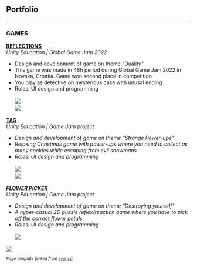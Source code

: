 ## Portfolio

---

### GAMES 

<b>[REFLECTIONS](https://imt-rexx.itch.io/reflections)</b>
<br>
<i>Unity Education | Global Game Jam 2022</i><br>
- Design and development of game on theme "Duality"<br>
- This game was made in 48h period during Global Game Jam 2022
in Novska, Croatia. Game won second place in competition<br>
- You play as detective on mysterious case with unusal ending<br>
- Roles: UI design and programming<br><br>
<img src="https://img.itch.zone/aW1nLzgwNjM1MjIucG5n/original/tpLy3u.png?raw=true"/><br>
<img src="https://img.itch.zone/aW1hZ2UvMTM4NDIzMS84MDYzMjc2LnBuZw==/original/jmd2Cc.png?raw=true"/><br>

<b>[TAG](https://adamas2021.itch.io/tag)</b>
<br>
<i>Unity Education | Game Jam project<i/><br>
- Design and development of game on theme "Strange Power-ups"<br>
- Relaxing Christmas game with power-ups where you need to
collect as many cookies while escaping from evil snowmans<br>
- Roles: UI design and programming<br><br>
<img src="https://bernardaspoljaric.github.io/images/Tag.PNG?raw=true"/><br>
<img src="https://img.itch.zone/aW1hZ2UvMTMwOTYwNC83NjY5NzcyLnBuZw==/original/E%2BbFY0.png?raw=true"/><br>

<b>[FLOWER PICKER](https://callmetoots.itch.io/flower-picker)</b>
<br>
<i>Unity Education | Game Jam project<i/><br>
- Design and development of game on theme "Destroying yourself"<br>
- A hyper-casual 2D puzzle reflex/reaction game where you have to
pick off the correct flower petals<br>
- Roles: UI design and programming<br><br>
<img src="https://img.itch.zone/aW1hZ2UvMTI3MDEyNC83NDAyNTY2LmpwZw==/original/p1RtAD.jpg?raw=true"/><br>
<img src="https://img.itch.zone/aW1nLzc0MDI3NjMuanBn/original/vt777s.jpg?raw=true"/>

<p style="font-size:11px">Page template forked from <a href="https://github.com/evanca/quick-portfolio">evanca</a></p>
<!-- Remove above link if you don't want to attibute -->
